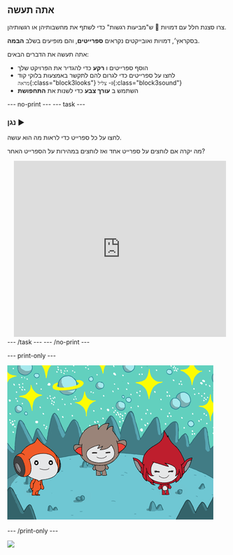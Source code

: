 ## אתה תעשה

צרו סצנת חלל עם דמויות 👾 ש"מביעות רגשות" כדי לשתף את מחשבותיהן או רגשותיהן.

בסקראץ׳, דמויות ואובייקטים נקראים **ספרייטים**, והם מופיעים בשלב **הבמה**.

אתה תעשה את הדברים הבאים:
+ הוסף ספרייטים ו **רקע** כדי להגדיר את הפרויקט שלך
+ לחצו על ספרייטים כדי לגרום להם לתקשר באמצעות בלוקי קוד `מראה`{:class="block3looks"} ו- `צליל`{:class="block3sound"}
+ השתמש ב **עורך צבע** כדי לשנות את **התחפושת**

--- no-print ---
--- task ---
### נגן ▶️
<div style="display: flex; flex-wrap: wrap">
<div style="flex-basis: 175px; flex-grow: 1">  
לחצו על כל ספרייט כדי לראות מה הוא עושה. 

מה יקרה אם לוחצים על ספרייט אחד ואז לוחצים במהירות על הספרייט האחר?
</div>
<div class="scratch-preview" style="margin-left: 15px;">
  <iframe allowtransparency="true" width="485" height="402" src="https://scratch.mit.edu/projects/embed/1215237582/?autostart=false" frameborder="0"></iframe>
</div>
</div>
--- /task ---
--- /no-print ---

--- print-only ---

![הפרויקט שהושלם.](images/showcase_static.png)

--- /print-only ---

![](https://code.org/api/hour/begin_raspi_space.png)

